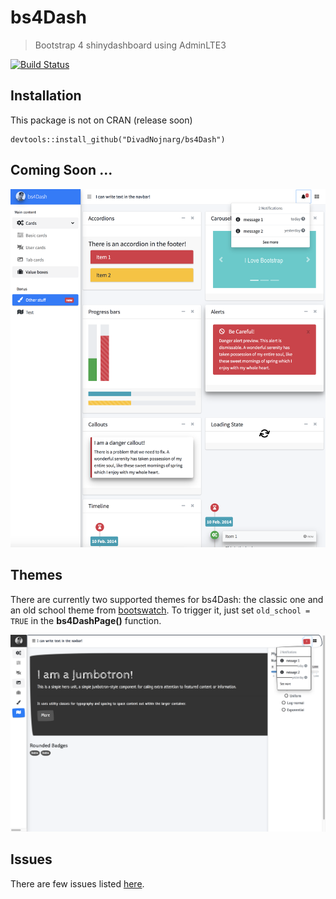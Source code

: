 # bs4Dash
> Bootstrap 4 shinydashboard using AdminLTE3

[![Build Status](https://travis-ci.org/DivadNojnarg/bs4Dash.svg?branch=master)](https://travis-ci.org/DivadNojnarg/bs4Dash)

## Installation

This package is not on CRAN (release soon)

```
devtools::install_github("DivadNojnarg/bs4Dash")
```

## Coming Soon ...

![](inst/images/bs4Dash_showcase.png)

## Themes

There are currently two supported themes for bs4Dash: the classic one and an old
school theme from [bootswatch](https://bootswatch.com/sketchy/). To trigger it,
just set `old_school = TRUE` in the **bs4DashPage()** function.

![](inst/images/old_school.png)

## Issues

There are few issues listed [here](https://github.com/DivadNojnarg/bs4Dash/issues/3).

